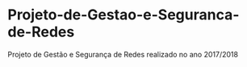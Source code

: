 # Projeto-de-Gestao-e-Seguranca-de-Redes
Projeto de Gestão e Segurança de Redes realizado no ano 2017/2018
